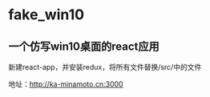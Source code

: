 # fake_win10
## 一个仿写win10桌面的react应用

新建react-app，并安装redux，将所有文件替换/src/中的文件

地址：http://ka-minamoto.cn:3000